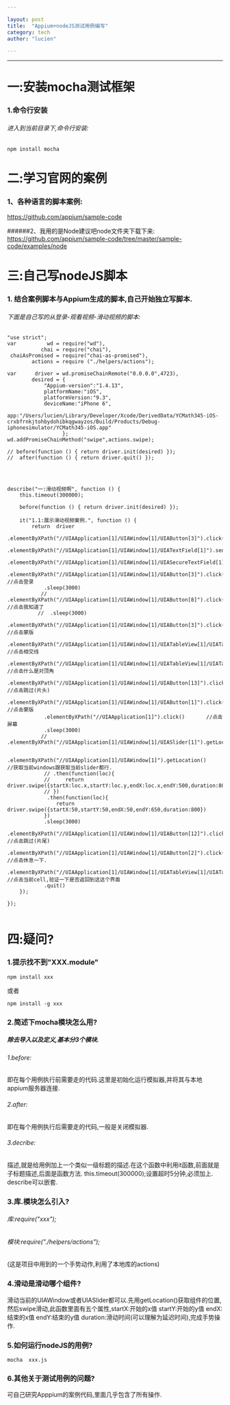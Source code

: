 ```yaml
---

layout: post
title:  "Appium+nodeJS测试用例编写"
category: tech
author: "lucien"

---
```


----------------------------------
# 一:安装mocha测试框架
### 1.命令行安装
###### 进入到当前目录下,命令行安装:

```
npm install mocha 
```

# 二:学习官网的案例
### 1、各种语言的脚本案例:
<https://github.com/appium/sample-code>

######2、我用的是Node建议吧node文件夹下载下来:
<https://github.com/appium/sample-code/tree/master/sample-code/examples/node>

# 三:自己写nodeJS脚本
### 1. 结合案例脚本与Appium生成的脚本,自己开始独立写脚本.
###### 下面是自己写的从登录-观看视频-滑动视频的脚本:

```
"use strict";
var          wd = require("wd"),
           chai = require("chai"),
 chaiAsPromised = require("chai-as-promised"),
        actions = require ("./helpers/actions");

var      driver = wd.promiseChainRemote("0.0.0.0",4723),
        desired = {
            "Appium-version":"1.4.13",
            platformName:"iOS",
            platformVersion:"9.3",
            deviceName:"iPhone 6",
            app:"/Users/lucien/Library/Developer/Xcode/DerivedData/YCMath345-iOS-crxbfrnkjtohbydohibkqgwayzos/Build/Products/Debug-iphonesimulator/YCMath345-iOS.app"
                  };
wd.addPromiseChainMethod("swipe",actions.swipe);

// before(function () { return driver.init(desired) });
//  after(function () { return driver.quit() });




describe("一:滑动视频啊", function () {
    this.timeout(300000);
  
    before(function () { return driver.init(desired) });

    it("1.1:展示滑动视频案例.", function () {
        return  driver
            .elementByXPath("//UIAApplication[1]/UIAWindow[1]/UIAButton[3]").click()
            .elementByXPath("//UIAApplication[1]/UIAWindow[1]/UIATextField[1]").sendKeys("15725040100")
            .elementByXPath("//UIAApplication[1]/UIAWindow[1]/UIASecureTextField[1]").sendKeys("123456")
            .elementByXPath("//UIAApplication[1]/UIAWindow[1]/UIAButton[3]").click()    //点击登录
            .sleep(3000)
           // .elementByXPath("//UIAApplication[1]/UIAWindow[1]/UIAButton[8]").click()    //点击我知道了
          //  .sleep(3000)
            .elementByXPath("//UIAApplication[1]/UIAWindow[1]/UIAButton[3]").click()    //点击蒙版
            .elementByXPath("//UIAApplication[1]/UIAWindow[1]/UIATableView[1]/UIATableCell[2]/UIAButton[1]").click()   //点击相交线
            .elementByXPath("//UIAApplication[1]/UIAWindow[1]/UIATableView[1]/UIATableCell[2]").click()          //点击什么是对顶角
            .elementByXPath("//UIAApplication[1]/UIAWindow[1]/UIAButton[13]").click()        //点击跳过(片头)
            .elementByXPath("//UIAApplication[1]/UIAWindow[1]/UIAButton[1]").click()       //点击蒙版
            .elementByXPath("//UIAApplication[1]").click()       //点击屏幕
            .sleep(3000)
           // .elementByXPath("//UIAApplication[1]/UIAWindow[1]/UIASlider[1]").getLocation()

            .elementByXPath("//UIAApplication[1]/UIAWindow[1]").getLocation()     //获取当前windows跟获取当前slider都行.
            // .then(function(loc){
            //     return driver.swipe({startX:loc.x,startY:loc.y,endX:loc.x,endY:500,duration:800})
            // })
             .then(function(loc){
                return driver.swipe({startX:50,startY:50,endX:50,endY:650,duration:800})
            })
            .sleep(3000)
            .elementByXPath("//UIAApplication[1]/UIAWindow[1]/UIAButton[12]").click()             //点击跳过(片尾)
            .elementByXPath("//UIAApplication[1]/UIAWindow[1]/UIAButton[2]").click()       //点击休息一下.
            .elementByXPath("//UIAApplication[1]/UIAWindow[1]/UIATableView[1]/UIATableCell[1]").click()  //点击当前cell,验证一下是否返回到这这个界面
            .quit()
    });

});
  
```

# 四:疑问?
### 1.提示找不到"XXX.module"
```
npm install xxx
```
或者

```
npm install -g xxx
```
### 2.简述下mocha模块怎么用?
##### 除去导入以及定义,基本分3个模块.
###### 1.before:
即在每个用例执行前需要走的代码.这里是初始化运行模拟器,并将其与本地appium服务器连接.
###### 2.after:
即在每个用例执行后需要走的代码,一般是关闭模拟器.
###### 3.decribe:
描述,就是给用例加上一个类似一级标题的描述.在这个函数中利用it函数,前面就是子标题描述,后面是函数方法.
this.timeout(300000);设置超时5分钟,必须加上.
describe可以嵌套.
### 3.库.模块怎么引入?
###### 库:require("xxx");
###### 模块:require("./helpers/actions");
(这是项目中用到的一个手势动作,利用了本地库的actions)
### 4.滑动是滑动哪个组件?
滑动当前的UIAWindow或者UIASlider都可以.先用getLocation()获取组件的位置,然后swipe滑动,此函数里面有五个属性,startX:开始的x值 startY:开始的y值 endX:结束的x值 endY:结束的y值 duration:滑动时间(可以理解为延迟时间),完成手势操作.
### 5.如何运行nodeJS的用例?
```
mocha  xxx.js
```
### 6.其他关于测试用例的问题?
可自己研究Apppium的案例代码,里面几乎包含了所有操作.